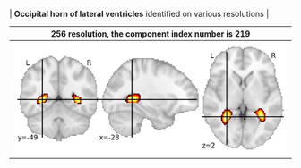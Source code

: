 


| **Occipital horn of lateral ventricles** identified on various resolutions |

| 256 resolution, the component index number is 219|  
|:---:|  
| ![Component 256](../256/final/219.jpg "From component 256: Occipital horn of lateral ventricles") |